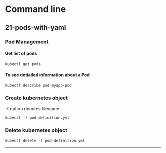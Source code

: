 # Command line

## 21-pods-with-yaml

### Pod Management

#### Get list of pods

`kubectl get pods`

#### To see detiailed information about a Pod

`kubectl describe pod myapp-pod`

### Create kubernetes object

-f option denotes filename

`kubectl -f pod-definition.yml`

### Delete kubernetes object

`kubectl delete -f pod-definition.yml`

---
